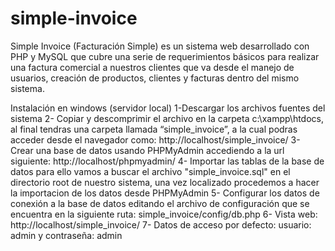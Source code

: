 # simple-invoice
Simple Invoice (Facturación Simple) es un sistema web desarrollado con PHP y MySQL que cubre una serie de requerimientos básicos
para realizar una factura comercial a nuestros clientes que va desde el manejo de usuarios, creación de productos, clientes y facturas 
dentro del mismo sistema.

Instalación en windows (servidor local)
1-Descargar los archivos fuentes del sistema
2- Copiar y descomprimir el archivo en la carpeta c:\xampp\htdocs, al final tendras una carpeta llamada “simple_invoice”, a la cual podras acceder desde el navegador como: http://localhost/simple_invoice/
3- Crear una base de datos usando PHPMyAdmin accediendo a la url siguiente: http://localhost/phpmyadmin/
4- Importar las tablas de la base de datos para ello vamos a buscar el archivo "simple_invoice.sql" en el directorio root de nuestro sistema, una vez localizado procedemos a hacer la importacion de los datos desde PHPMyAdmin
5- Configurar los datos de conexión a la base de datos editando el archivo de configuración que se encuentra en la siguiente ruta: simple_invoice/config/db.php
6- Vista web: http://localhost/simple_invoice/
7- Datos de acceso por defecto: usuario: admin y contraseña: admin
